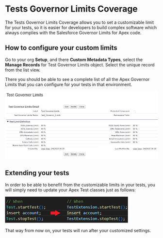 # Tests Governor Limits Coverage

The Tests Governor Limits Coverage allows you to set a customizable limit for your tests, so it is easier for developers to build complex software which always complies with the Salesforce Governor Limits for Apex code.

## How to configure your custom limits

Go to your org **Setup**, and there **Custom Metadata Types**, select the **Manage Records** for Test Governor Limits object. Select the unique record from the list view.

There you should be able to see a complete list of all the Apex Governor Limits that you can configure for your tests in that environment.

![image info](./img/GovernorLimitsCMT.png)

## Extending your tests

In order to be able to benefit from the customizable limits in your tests, you will simply need to update your Apex Test classes just as follows:

![image info](./img/CodeChangeSample.png)

That way from now on, your tests will run after your customized settings.
